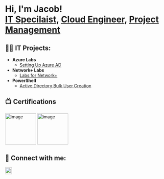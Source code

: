<h1>Hi, I'm Jacob! <br/><a href="www.linkedin.com/in/jfergusoncareer">IT Specilaist</a>, <a href="www.linkedin.com/in/jfergusoncareer">Cloud Engineer</a>, <a href="www.linkedin.com/in/jfergusoncareer">Project Management</a></h1>

<h2>👨‍💻 IT Projects:</h2>

- <b>Azure Labs</b>
  - [Setting Up Azure AD](https://github.com)
- <b>Network+ Labs</b>
  - [Labs for Network+](https://github.com/) 
- <b>PowerShell</b>
  - [Active Directory Bulk User Creation](https://github.com/)

<h2>📺 Certifications</h2>

 <img width="101" height="101" alt="image" src="https://github.com/user-attachments/assets/e7f31a94-76fc-469b-aa01-76e8fa8deb45" /> <img width="101" height="101" alt="image" src="https://images.credly.com/size/110x110/images/f6d62c5d-1e1d-4de6-92ee-8dc8c80b1c7b/blob"/>



<h2> 🤳 Connect with me:</h2>

[<img align="left" alt="JoshMadakor | LinkedIn" width="22px" src="https://cdn.jsdelivr.net/npm/simple-icons@v3/icons/linkedin.svg" />][linkedin]





[linkedin]: www.linkedin.com/in/jfergusoncareer

<!--
**joshmadakor1/joshmadakor1** is a ✨ _special_ ✨ repository because its `README.md` (this file) appears on your GitHub profile.

Here are some ideas to get you started:

- 🔭 I’m currently working on ...
- 🌱 I’m currently learning ...
- 👯 I’m looking to collaborate on ...
- 🤔 I’m looking for help with ...
- 💬 Ask me about ...
- 📫 How to reach me: ...
- 😄 Pronouns: ...
- ⚡ Fun fact: ...
-->
